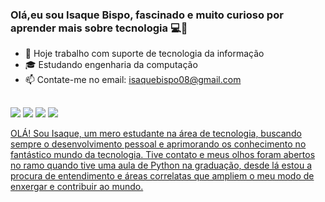 ### Olá,eu sou Isaque Bispo, fascinado e muito curioso por aprender mais sobre tecnologia 💻👋
 
- 👜 Hoje trabalho com suporte de tecnologia da informação
- 🎓 Estudando engenharia da computação
-  📫 Contate-me no email: isaquebispo08@gmail.com

  ##
<div> 
  <a href="https://instagram.com/isaquebispoo" target="_blank"><img src="https://img.shields.io/badge/-Instagram-%23E4405F?style=for-the-badge&logo=instagram&logoColor=white" target="_blank"></a>
  <a href = "mailto:isaquebispo08@gmail.com.com"><img src="https://img.shields.io/badge/-Gmail-%23333?style=for-the-badge&logo=gmail&logoColor=white" target="_blank"></a>
 <a href="https://www.linkedin.com/in/isaque-bispo-2631b520b" target="_blank"><img src="https://img.shields.io/badge/-LinkedIn-%230077B5?style=for-the-badge&logo=linkedin&logoColor=white" target="_blank"></a> 
 <a href="https://wa.me/5513988624644" target="_blank"><img src= "https://img.shields.io/badge/WhatsApp-25D366?style=for-the-badge&logo=whatsapp&logoColor=white"
</div>

OLÁ!
Sou Isaque, um mero estudante na área de tecnologia, buscando sempre o desenvolvimento pessoal e aprimorando os conhecimento no fantástico mundo da tecnologia. Tive contato e meus olhos foram abertos no ramo quando tive uma aula de Python na graduação, desde lá estou a procura de entendimento e áreas correlatas que ampliem o meu modo de enxergar e contribuir ao mundo.
